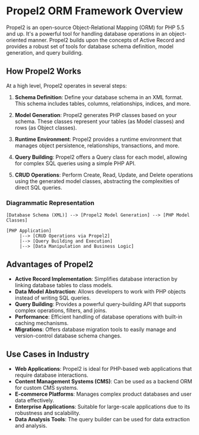 
# Propel2 ORM Framework Overview

Propel2 is an open-source Object-Relational Mapping (ORM) for PHP 5.5 and up. It's a powerful tool for handling database operations in an object-oriented manner. Propel2 builds upon the concepts of Active Record and provides a robust set of tools for database schema definition, model generation, and query building.

## How Propel2 Works

At a high level, Propel2 operates in several steps:

1. **Schema Definition**: Define your database schema in an XML format. This schema includes tables, columns, relationships, indices, and more.

2. **Model Generation**: Propel2 generates PHP classes based on your schema. These classes represent your tables (as Model classes) and rows (as Object classes).

3. **Runtime Environment**: Propel2 provides a runtime environment that manages object persistence, relationships, transactions, and more.

4. **Query Building**: Propel2 offers a Query class for each model, allowing for complex SQL queries using a simple PHP API.

5. **CRUD Operations**: Perform Create, Read, Update, and Delete operations using the generated model classes, abstracting the complexities of direct SQL queries.

### Diagrammatic Representation

```
[Database Schema (XML)] --> [Propel2 Model Generation] --> [PHP Model Classes]

[PHP Application]
     |--> [CRUD Operations via Propel2]
     |--> [Query Building and Execution]
     |--> [Data Manipulation and Business Logic]
```

## Advantages of Propel2

- **Active Record Implementation**: Simplifies database interaction by linking database tables to class models.
- **Data Model Abstraction**: Allows developers to work with PHP objects instead of writing SQL queries.
- **Query Building**: Provides a powerful query-building API that supports complex operations, filters, and joins.
- **Performance**: Efficient handling of database operations with built-in caching mechanisms.
- **Migrations**: Offers database migration tools to easily manage and version-control database schema changes.

## Use Cases in Industry

- **Web Applications**: Propel2 is ideal for PHP-based web applications that require database interactions.
- **Content Management Systems (CMS)**: Can be used as a backend ORM for custom CMS systems.
- **E-commerce Platforms**: Manages complex product databases and user data effectively.
- **Enterprise Applications**: Suitable for large-scale applications due to its robustness and scalability.
- **Data Analysis Tools**: The query builder can be used for data extraction and analysis.
